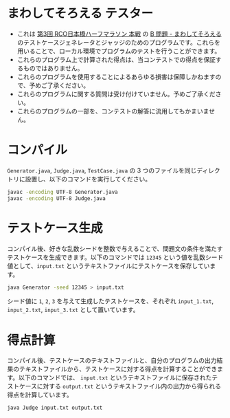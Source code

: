 # まわしてそろえる テスター

* これは
[第3回 RCO日本橋ハーフマラソン 本戦](https://atcoder.jp/contests/rco-contest-2019-final/)
の
[B 問題 - まわしてそろえる](https://atcoder.jp/contests/rco-contest-2019-final/tasks/rco_contest_2019_final_b)
のテストケースジェネレータとジャッジのためのプログラムです。これらを用いることで、ローカル環境でプログラムのテストを行うことができます。
* これらのプログラム上で計算された得点は、当コンテストでの得点を保証するものではありません。
* これらのプログラムを使用することによるあらゆる損害は保障しかねますので、予めご了承ください。
* これらのプログラムに関する質問は受け付けていません。予めご了承ください。
* これらのプログラムの一部を、コンテストの解答に流用してもかまいません。

# コンパイル
`Generator.java`, `Judge.java`, `TestCase.java` の 3 つのファイルを同じディレクトリに設置し、以下のコマンドを実行してください。

```bash
javac -encoding UTF-8 Generator.java
javac -encoding UTF-8 Judge.java
```

# テストケース生成
コンパイル後、好きな乱数シードを整数で与えることで、問題文の条件を満たすテストケースを生成できます。以下のコマンドでは `12345` という値を乱数シード値として、`input.txt` というテキストファイルにテストケースを保存しています。

```bash
java Generator -seed 12345 > input.txt
```

シード値に `1`, `2`, `3` を与えて生成したテストケースを、それぞれ `input_1.txt`, `input_2.txt`, `input_3.txt` として置いています。

# 得点計算
コンパイル後、テストケースのテキストファイルと、自分のプログラムの出力結果のテキストファイルから、テストケースに対する得点を計算することができます。以下のコマンドでは、 `input.txt` というテキストファイルに保存されたテストケースに対する `output.txt` というテキストファイル内の出力から得られる得点を計算しています。

```bash
java Judge input.txt output.txt
```

